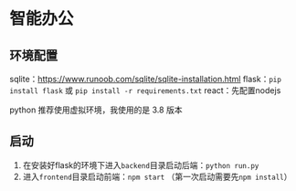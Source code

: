 智能办公
===
## 环境配置

sqlite：https://www.runoob.com/sqlite/sqlite-installation.html
flask：`pip install flask` 或 `pip install -r requirements.txt`
react：先配置nodejs

python 推荐使用虚拟环境，我使用的是 3.8 版本

## 启动

1. 在安装好flask的环境下进入`backend`目录启动后端：`python run.py` 
2. 进入`frontend`目录启动前端：`npm start` （第一次启动需要先`npm install`）
